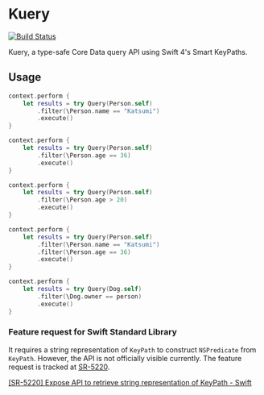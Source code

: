 # Kuery

[![Build Status](https://www.bitrise.io/app/6c18477b4b7fa507/status.svg?token=YawzB8weVKp_uqJ-DhdkXg)](https://www.bitrise.io/app/6c18477b4b7fa507)

Kuery, a type-safe Core Data query API using Swift 4's Smart KeyPaths.

## Usage

```Swift
context.perform {
    let results = try Query(Person.self)
        .filter(\Person.name == "Katsumi")
        .execute()
}
```

```Swift
context.perform {
    let results = try Query(Person.self)
        .filter(\Person.age == 36)
        .execute()
}
```

```Swift
context.perform {
    let results = try Query(Person.self)
        .filter(\Person.age > 20)
        .execute()
}
```

```Swift
context.perform {
    let results = try Query(Person.self)
        .filter(\Person.name == "Katsumi")
        .filter(\Person.age == 36)
        .execute()
}
```

```Swift
context.perform {
    let results = try Query(Dog.self)
        .filter(\Dog.owner == person)
        .execute()
}
```

 ### Feature request for Swift Standard Library
 
 It requires a string representation of `KeyPath` to construct `NSPredicate` from `KeyPath`. However, the API is not officially visible currently. The feature request is tracked at [SR-5220](https://bugs.swift.org/browse/SR-5220).
 
 [[SR-5220] Expose API to retrieve string representation of KeyPath - Swift](https://bugs.swift.org/browse/SR-5220)
